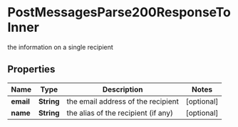 

# PostMessagesParse200ResponseToInner

the information on a single recipient

## Properties

| Name | Type | Description | Notes |
|------------ | ------------- | ------------- | -------------|
|**email** | **String** | the email address of the recipient |  [optional] |
|**name** | **String** | the alias of the recipient (if any) |  [optional] |



